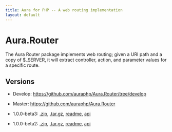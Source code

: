 ```yaml
---
title: Aura for PHP -- A web routing implementation
layout: default
---
```


Aura.Router
===========

The Aura Router package implements web routing; given a URI path and a copy of $_SERVER, it will extract controller, action, and parameter values for a specific route.

Versions
--------

- Develop: <https://github.com/auraphp/Aura.Router/tree/develop>

- Master: <https://github.com/auraphp/Aura.Router>

- 1.0.0-beta3: [.zip](https://github.com/auraphp/Aura.Router/zipball/1.0.0-beta3), [.tar.gz](https://github.com/auraphp/Aura.Router/tarball/1.0.0-beta3), [readme](version/1.0.0-beta3/), [api](version/1.0.0-beta3/api/)

- 1.0.0-beta2: [.zip](https://github.com/auraphp/Aura.Router/zipball/1.0.0-beta2), [.tar.gz](https://github.com/auraphp/Aura.Router/tarball/1.0.0-beta2), [readme](version/1.0.0-beta2/), [api](version/1.0.0-beta2/api/)

